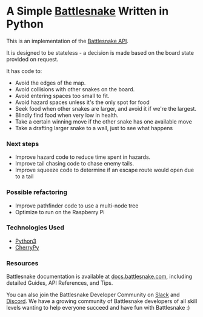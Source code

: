 # A Simple [Battlesnake](http://play.battlesnake.com) Written in Python

This is an implementation of the [Battlesnake API](https://docs.battlesnake.com/references/api). 

It is designed to be stateless - a decision is made based on the board state provided on request.

It has code to:

- Avoid the edges of the map.
- Avoid collisions with other snakes on the board.
- Avoid entering spaces too small to fit.
- Avoid hazard spaces unless it's the only spot for food
- Seek food when other snakes are larger, and avoid it if we're the largest.
- Blindly find food when very low in health.
- Take a certain winning move if the other snake has one available move
- Take a drafting larger snake to a wall, just to see what happens

### Next steps

- Improve hazard code to reduce time spent in hazards.
- Improve tail chasing code to chase enemy tails.
- Improve squeeze code to determine if an escape route would open due to a tail

### Possible refactoring

- Improve pathfinder code to use a multi-node tree
- Optimize to run on the Raspberry Pi

### Technologies Used

* [Python3](https://www.python.org/)
* [CherryPy](https://cherrypy.org/)

### Resources

Battlesnake documentation is available at [docs.battlesnake.com](https://docs.battlesnake.com), including detailed Guides, API References, and Tips.

You can also join the Battlesnake Developer Community on [Slack](https://play.battlesnake.com/slack) and [Discord](https://play.battlesnake.com/discord). We have a growing community of Battlesnake developers of all skill levels wanting to help everyone succeed and have fun with Battlesnake :)
